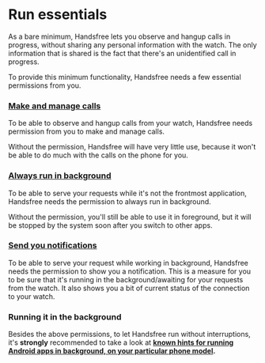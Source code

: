 # Run essentials

As a bare minimum, Handsfree lets you observe and hangup calls in progress, without sharing any personal information with the watch. The only information that is shared is the fact that there's an unidentified call in progress.

To provide this minimum functionality, Handsfree needs a few essential permissions from you.

### [Make and manage calls](permissions://?manifest=android.permission.CALL_PHONE,android.permission.ANSWER_PHONE_CALLS,android.permission.READ_PHONE_STATE)

To be able to observe and hangup calls from your watch, Handsfree needs permission from you to make and manage calls.

Without the permission, Handsfree will have very little use, because it won't be able to do much with the calls on the phone for you.

### [Always run in background](permissions://?battery_optimization)

To be able to serve your requests while it's not the frontmost application, Handsfree needs the permission to always run in background.

Without the permission, you'll still be able to use it in foreground, but it will be stopped by the system soon after you switch to other apps.

### [Send you notifications](permissions://?manifest=android.permission.POST_NOTIFICATIONS)

To be able to serve your request while working in background, Handsfree needs the permission to show you a notification. This is a measure for you to be sure that it's running in the background/awaiting for your requests from the watch. It also shows you a bit of current status of the connection to your watch.

### Running it in the background

Besides the above permissions, to let Handsfree run without interruptions, it's **strongly** recommended to take a look at **[known hints for running Android apps in background, on your particular phone model](do://doki).**

